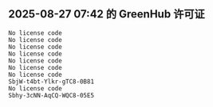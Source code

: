 ## 2025-08-27 07:42 的 GreenHub 许可证
```
No license code
No license code
No license code
No license code
No license code
No license code
No license code
SbjW-t4bt-Ylkr-gTC8-0B81
No license code
Sbhy-3cNN-AqCQ-WQC8-05E5
```

